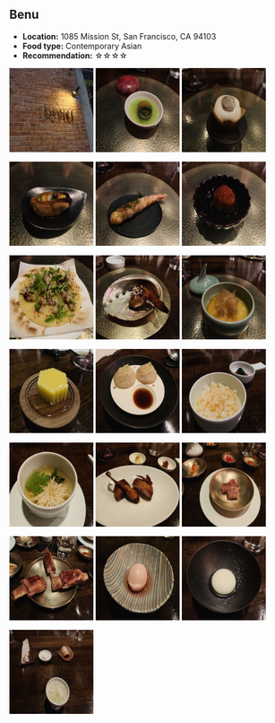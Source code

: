 ## Benu
*   **Location:** 1085 Mission St, San Francisco, CA 94103
*   **Food type:** Contemporary Asian
*   **Recommendation:** ☆☆☆☆

<p float="left">
  <img src="/food/photo/benu1.jpeg" width="150" height="150">
  <img src="/food/photo/benu2.jpeg" width="150" height="150">
  <img src="/food/photo/benu3.jpeg" width="150" height="150">
</p>

<p float="left">
  <img src="/food/photo/benu4.jpeg" width="150" height="150">
  <img src="/food/photo/benu5.jpeg" width="150" height="150">
  <img src="/food/photo/benu6.jpeg" width="150" height="150">
</p>

<p float="left">
  <img src="/food/photo/benu7.jpeg" width="150" height="150">
  <img src="/food/photo/benu8.jpeg" width="150" height="150">
  <img src="/food/photo/benu9.jpeg" width="150" height="150">
</p>

<p float="left">
  <img src="/food/photo/benu10.jpeg" width="150" height="150">
  <img src="/food/photo/benu11.jpeg" width="150" height="150">
  <img src="/food/photo/benu12.jpeg" width="150" height="150">
</p>

<p float="left">
  <img src="/food/photo/benu13.jpeg" width="150" height="150">
  <img src="/food/photo/benu14.jpeg" width="150" height="150">
  <img src="/food/photo/benu15.jpeg" width="150" height="150">
</p>

<p float="left">
  <img src="/food/photo/benu16.jpeg" width="150" height="150">
  <img src="/food/photo/benu17.jpeg" width="150" height="150">
  <img src="/food/photo/benu18.jpeg" width="150" height="150">
</p>

<p float="left">
  <img src="/food/photo/benu19.jpeg" width="150" height="150">
</p>
